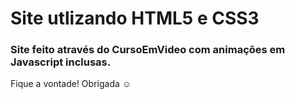 # Site utlizando **HTML5 e CSS3**
### Site feito através do CursoEmVideo com animações em Javascript inclusas.

Fique a vontade! Obrigada :relaxed:
